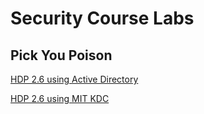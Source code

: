 # Security Course Labs

## Pick You Poison

[HDP 2.6 using Active Directory](./HDP-2.6-AD.md)

[HDP 2.6 using MIT KDC](./HDP-2.6-MITKDC.md)

